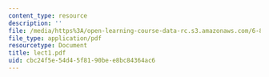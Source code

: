 ```yaml
---
content_type: resource
description: ''
file: /media/https%3A/open-learning-course-data-rc.s3.amazonaws.com/6-896-theory-of-parallel-hardware-sma-5511-spring-2004/cbc24f5e54d45f8190bee8bc84364ac6_lect1.pdf
file_type: application/pdf
resourcetype: Document
title: lect1.pdf
uid: cbc24f5e-54d4-5f81-90be-e8bc84364ac6
---
```

